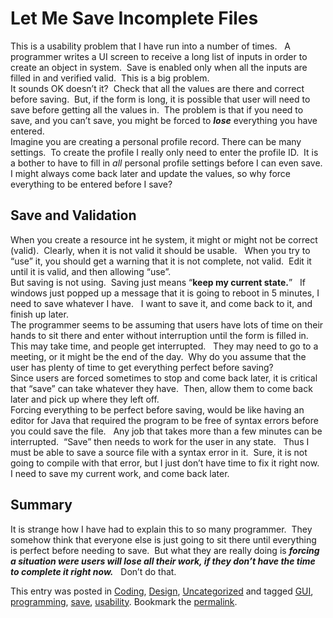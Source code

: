 #  Let Me Save Incomplete Files

This is a usability problem that I have run into a number of times.   A programmer writes a UI screen to receive a long list of inputs in order to create an object in system.  Save is enabled only when all the inputs are filled in and verified valid.  This is a big problem.  
It sounds OK doesn’t it?  Check that all the values are there and correct before saving.  But, if the form is long, it is possible that user will need to save before getting all the values in.  The problem is that if you need to save, and you can’t save, you might be forced to **_lose_** everything you have entered.  
Imagine you are creating a personal profile record. There can be many settings.  To create the profile I really only need to enter the profile ID.  It is a bother to have to fill in _all_ personal profile settings before I can even save.  I might always come back later and update the values, so why force everything to be entered before I save?

## Save and Validation

When you create a resource int he system, it might or might not be correct (valid).  Clearly, when it is not valid it should be usable.   When you try to “use” it, you should get a warning that it is not complete, not valid.  Edit it until it is valid, and then allowing “use”.  
But saving is not using.  Saving just means “**keep my current state.**”   If windows just popped up a message that it is going to reboot in 5 minutes, I need to save whatever I have.   I want to save it, and come back to it, and finish up later.  
The programmer seems to be assuming that users have lots of time on their hands to sit there and enter without interruption until the form is filled in.   This may take time, and people get interrupted.   They may need to go to a meeting, or it might be the end of the day.  Why do you assume that the user has plenty of time to get everything perfect before saving?  
Since users are forced sometimes to stop and come back later, it is critical that “save” can take whatever they have.  Then, allow them to come back later and pick up where they left off.  
Forcing everything to be perfect before saving, would be like having an editor for Java that required the program to be free of syntax errors before you could save the file.   Any job that takes more than a few minutes can be interrupted.  “Save” then needs to work for the user in any state.   Thus I must be able to save a source file with a syntax error in it.  Sure, it is not going to compile with that error, but I just don’t have time to fix it right now.   I need to save my current work, and come back later.

## Summary

It is strange how I have had to explain this to so many programmer.  They somehow think that everyone else is just going to sit there until everything is perfect before needing to save.  But what they are really doing is _**forcing a situation were users will lose all their work, if they don’t have the time to complete it right now.**_   Don’t do that.



This entry was posted in [Coding](https://agiletribe.purplehillsbooks.com/category/coding/), [Design](https://agiletribe.purplehillsbooks.com/category/design/), [Uncategorized](https://agiletribe.purplehillsbooks.com/category/uncategorized/) and tagged [GUI](https://agiletribe.purplehillsbooks.com/tag/gui/), [programming](https://agiletribe.purplehillsbooks.com/tag/programming/), [save](https://agiletribe.purplehillsbooks.com/tag/save/), [usability](https://agiletribe.purplehillsbooks.com/tag/usability/). Bookmark the [permalink](https://agiletribe.purplehillsbooks.com/2019/10/09/let-me-save-incomplete-files/ "Permalink to Let Me Save Incomplete Files").